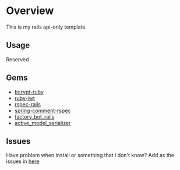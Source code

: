 # Overview 
This is my rails api-only template. 

## Usage 
Reserved

## Gems
- [bcrypt-ruby](https://github.com/codahale/bcrypt-ruby)
- [ruby-jwt](https://github.com/jwt/ruby-jwt)
- [rspec-rails](https://github.com/rspec/rspec-rails)
- [spring-comment-rspec](https://github.com/jonleighton/spring-commands-rspec)
- [factory_bot_rails](https://github.com/thoughtbot/factory_bot_rails)
- [active_model_serializer](https://github.com/rails-api/active_model_serializers)

## Issues 
Have problem when install or something that i don't know? 
Add as the issues in [here](https://github.com/philiplambok/rails-api-template/issues)